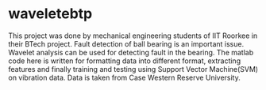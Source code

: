 # waveletebtp
This project was done by mechanical engineering students of IIT Roorkee in their BTech project.
Fault detection of ball bearing is an important issue. Wavelet analysis can be used for detecting fault in the bearing. The matlab code here is written for formatting data into different format, extracting features and finally training and testing using Support Vector Machine(SVM) on vibration data. Data is taken from Case Western Reserve University.
